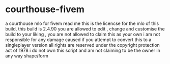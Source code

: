 # courthouse-fivem
a courthouse mlo for fivem 
read me
this is the licencse for the mlo of this build,
this build is 2.4.90
you are allowed to edit , change and customise the build to your liking , you are not allowed to claim this as your own
i am not responsible for any damage caused if you attempt to convert this to a singleplayer version
all rights are reserved under the copyright protection act of 1978
i do not own this script and am not claiming to be the owner in any way shape/form 
